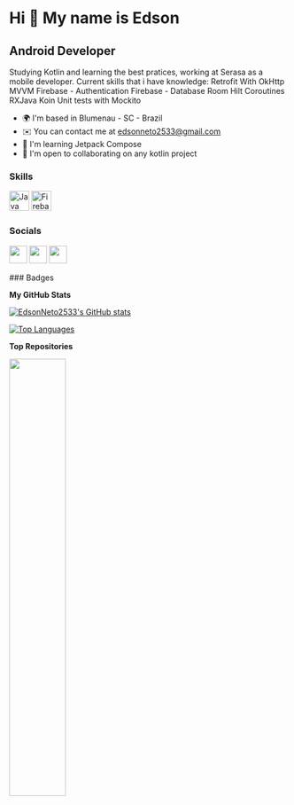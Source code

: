 Hi 👋 My name is Edson
======================

Android Developer
-----------------

Studying Kotlin and learning the best pratices, working at Serasa as a mobile developer. Current skills that i have knowledge: Retrofit With OkHttp MVVM Firebase - Authentication Firebase - Database Room Hilt Coroutines RXJava Koin Unit tests with Mockito

* 🌍  I'm based in Blumenau - SC - Brazil
* ✉️  You can contact me at [edsonneto2533@gmail.com](mailto:edsonneto2533@gmail.com)
* 🧠  I'm learning Jetpack Compose
* 🤝  I'm open to collaborating on any kotlin project

### Skills

<p align="left">
<a href="https://kotlinlang.org" target="_blank" rel="noreferrer"><img src="https://www.vectorlogo.zone/logos/kotlinlang/kotlinlang-icon.svg" width="36" height="36" alt="Java" /></a>
<a href="https://firebase.google.com/" target="_blank" rel="noreferrer"><img src="https://raw.githubusercontent.com/danielcranney/readme-generator/main/public/icons/skills/firebase-colored.svg" width="36" height="36" alt="Firebase" /></a>
</p>

### Socials

<p align="left"> <a href="https://www.github.com/EdsonNeto2533" target="_blank" rel="noreferrer"><img src="https://raw.githubusercontent.com/danielcranney/readme-generator/main/public/icons/socials/github.svg" width="32" height="32" /></a> <a href="http://www.instagram.com/edson_neto25" target="_blank" rel="noreferrer"><img src="https://raw.githubusercontent.com/danielcranney/readme-generator/main/public/icons/socials/instagram.svg" width="32" height="32" /></a> <a href="https://www.linkedin.com/in/edson-neto-55779b167/" target="_blank" rel="noreferrer"><img src="https://raw.githubusercontent.com/danielcranney/readme-generator/main/public/icons/socials/linkedin.svg" width="32" height="32" /></a></p>
### Badges

<b>My GitHub Stats</b>

<a href="http://www.github.com/EdsonNeto2533"><img src="https://github-readme-stats.vercel.app/api?username=EdsonNeto2533&show_icons=true&hide=&count_private=true&title_color=0891b2&text_color=ffffff&icon_color=0891b2&bg_color=1c1917&hide_border=true&show_icons=true" alt="EdsonNeto2533's GitHub stats" /></a>

<a href="https://github.com/EdsonNeto2533" align="left"><img src="https://github-readme-stats.vercel.app/api/top-langs/?username=EdsonNeto2533&langs_count=10&title_color=0891b2&text_color=ffffff&icon_color=0891b2&bg_color=1c1917&hide_border=true&locale=en&custom_title=Top%20%Languages" alt="Top Languages" /></a>

<b>Top Repositories</b>

<div width="100%" align="center"><a href="https://github.com/EdsonNeto2533/Criptomarket" align="left"><img align="left" width="45%" src="https://github-readme-stats.vercel.app/api/pin/?username=EdsonNeto2533&repo=Criptomarket&title_color=0891b2&text_color=ffffff&icon_color=0891b2&bg_color=1c1917&hide_border=true&locale=en" /></a></div><br /><br /><br /><br /><br /><br /><br />
